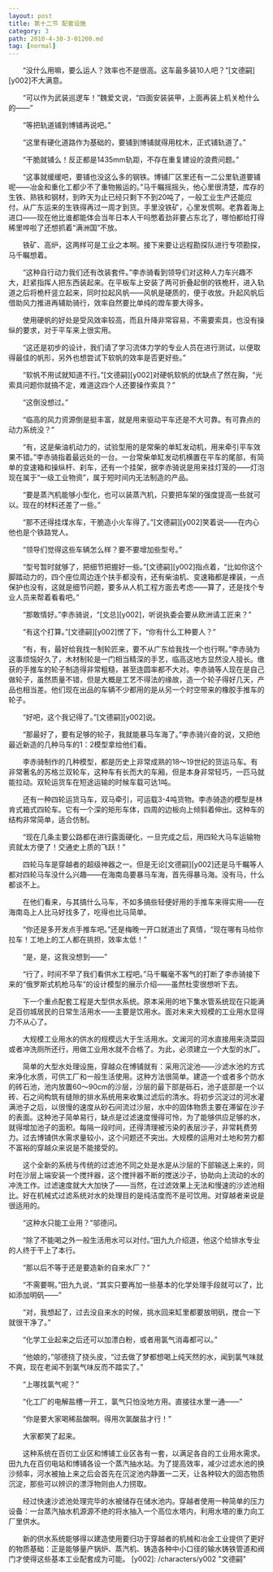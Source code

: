 ```yaml
---
layout: post
title: 第十二节 配套设施
category: 3
path: 2010-4-30-3-01200.md
tag: [normal]
---
```


　　“没什么用嘛，要么运人？效率也不是很高。这车最多装10人吧？”[文德嗣][y002]不大满意。

　　“可以作为武装巡逻车！”魏爱文说，“四面安装装甲，上面再装上机关枪什么的——”

　　“等把轨道铺到博铺再说吧。”

　　“这里有硬化道路作为基础的，要铺到博铺就得用枕木，正式铺轨道了。”

　　“干脆就铺么！反正都是1435mm轨距，不存在重复建设的浪费问题。”

　　“这事就缓缓吧，要铺也没这么多的钢铁。博铺厂区里还有一二公里轨道要铺呢——冶金和重化工都少不了重物搬运的。”马千瞩摇摇头，他心里很清楚，库存的生铁、熟铁和钢材，到昨天为止已经只剩下不到20吨了，一般工业生产还能应付。从广东运来的生铁得再过一周才到货。手里没铁矿，心里发慌啊。老靠着海上进口——现在他比谁都能体会当年日本人干吗憋着劲非要占东北了，哪怕都给打得稀里哗啦了还想抓着“满洲国”不放。

　　铁矿、高炉，这两样可是工业之本啊。接下来要让远程勘探队进行专项勘探，马千瞩想着。

　　“这种自行动力我们还有改装套件。”李赤骑看到领导们对这种人力车兴趣不大，赶紧指挥人把东西装起来。在平板车上安装了两可折叠起倒的铁桅杆，进入轨道之后将桅杆竖立起来，同时拉起风帆——风帆是硬质的，便于收放。升起风帆后借助风力推进再辅助骑行，效率自然要比单纯的蹬车要大得多。

　　使用硬帆的好处是受风效率较高，而且升降非常容易，不需要索具，也没有操纵的要求，对于平车来上很实用。

　　“这还是初步的设计，我们请了学习流体力学的专业人员在进行测试，以便取得最佳的帆形，另外也想尝试下软帆的效率是否更好些。”

　　“软帆不用试就知道不行。”[文德嗣][y002]对硬帆软帆的优缺点了然在胸，“光索具问题你就搞不定，难道这四个人还要操作索具？”

　　“这倒没想过。”

　　“临高的风力资源倒是挺丰富，就是用来驱动平车还是不大可靠。有可靠点的动力系统没？”

　　“有，这是柴油机动力的，试验型用的是常柴的单缸发动机，用来牵引平车效果不错。”李赤骑指着最远处的一台。一台常柴单缸发动机横置在平车的尾部，有简单的变速箱和操纵杆、刹车，还有一个挂架，据李赤骑说是用来挂灯笼的——灯泡现在属于“一级工业物资”，属于短时间内无法制造的产品。

　　“要是蒸汽机能够小型化，也可以装蒸汽机，只要把车架的强度提高一些就可以。现在的材料还差了一些。”

　　“那不还得挂煤水车，干脆造小火车得了。”[文德嗣][y002]笑着说——在内心他也是个铁路党人。

　　“领导们觉得这些车辆怎么样？要不要增加些型号。”

　　“型号暂时就够了，把细节把握好一些。”[文德嗣][y002]指点着，“比如你这个脚踏动力的，四个座位周边连个扶手都没有，还有柴油机、变速箱都是裸装，一点保护也没有，这就是细节问题，要多从人机工程方面去考虑——算了，还是找个专业人员来帮着看看吧。”

　　“那敢情好。”李赤骑说，“[文总][y002]，听说执委会要从欧洲请工匠来？”

　　“有这个打算。”[文德嗣][y002]愣了下，“你有什么工种要人？”

　　“有，有，最好给我找一制轮匠来，要不从广东给我找一个也行啊。”李赤骑为这事烦恼好久了，木材制轮是一门相当精深的手艺，临高这地方显然没人擅长。缴获的手推车的轮子制造得非常粗糙，甚至连圆率都不大对。李赤骑等人现在是自己做轮子，虽然质量不错，但是大概是工艺不得法的缘故，造一个轮子得好几天，产品也相当差。他们现在出品的车辆不少都用的是从另一个时空带来的橡胶手推车的轮子。

　　“好吧，这个我记得了。”[文德嗣][y002]说。

　　“那最好了，要有足够的轮子，我就能暴马车海了。”李赤骑兴奋的说，又把他最近新造的几种马车的1：2模型拿给他们看。

　　李赤骑制作的几种模型，都是历史上非常成熟的18～19世纪的货运马车。有非常著名的苏格兰双轮车，这种车有长而大的车厢，但是本身非常轻巧，一匹马就能拉动。双轮运货车在短途运输的时候车载可达1吨。

　　还有一种四轮运货马车，双马牵引，可运载3-4吨货物。李赤骑造的模型是林肯式箱式四轮车。它有一个深的矩形车体，四周的边板向上倾斜着伸出。这种车的结构非常简单，适合仿制。

　　“现在几条主要公路都在进行露面硬化，一旦完成之后，用四轮大马车运输物资就太方便了！交通史上质的飞跃！”

　　四轮马车是穿越者的超级神器之一。但是无论[文德嗣][y002]还是马千瞩等人都对四轮马车没什么兴趣——在海南岛要暴马车海，首先得暴马海。没有马，什么都谈不上。

　　在他们看来，与其搞什么马车，不如多搞些轻便好用的手推车来得实用——在海南岛上人比马好找多了，吃得也比马简单。

　　“你还是多开发点手推车吧。”还是梅晚一开口就道出了真情，“现在哪有马给你拉车！工地上的工人都在挑担，效率太低！”

　　“是，是，这我没想到——”

　　“行了，时间不早了我们看供水工程吧。”马千瞩毫不客气的打断了李赤骑接下来的“俄罗斯式机枪马车”的设计模型的展示介绍——虽然杜雯很想听下去。

　　下一个重点配套工程是大型供水系统。原本采用的地下集水管系统现在只能满足百仞城居民的日常生活用水——主要是饮用水。面对未来大规模的工业用水显得力不从心了。

　　大规模工业用水的供水的规模远大于生活用水。文澜河的河水直接用来浇菜园或者冲洗厕所还行，用做工业用水就不合格了。为此，必须建立一个大型的水厂。

　　简单的大型水处理设施，穿越众在博铺就有：采用沉淀池——沙滤水池的方式来净化水质，可供工厂和一般生活使用。这种方法很简单。建造一个或者多个防水的砖石池，池内放置60～90cm的沙层，沙层的最下部是砾石，池子底部是一个以砖、石之间构筑有缝隙的排水系统用来收集过滤后的清水。将初步沉淀过的河水灌满池子之后，以很慢的速度从砂石间流过沙层，水中的固体物质主要在滞留在沙子的表面。这种池子简单易行，缺点是过滤速度慢得可怜，为了能够供应足够的水，就得增加池子的面积。每隔一段时间，还得清理被污染的表层沙子，非常耗费劳力。过去博铺供水需求量较小，这个问题还不突出。大规模的运用对土地和劳力都不富裕的穿越众来说是不能接受的。

　　这个全新的系统与传统的过滤池不同之处是水是从沙层的下部输送上来的，同时在沙层上端安装一个搅拌器，这个搅拌器不断的搅送沙子，协助向上流动的水的冲洗工作。过滤速度就大大加快了——当然，在过滤效果上无法和慢速的沙滤池相比。好在机械式过滤系统对水的处理目的是纯洁度而不是可饮用。对穿越者来说是很适用的。

　　“这种水只能工业用？”邬德问。

　　“除了不能喝之外一般生活用水可以对付。”田九九介绍道，他这个给排水专业的人终于干上了本行。

　　“那以后不等于还是要造新的自来水厂？”

　　“不需要啊。”田九九说，“其实只要再加一些基本的化学处理手段就可以了，比如添加明矾——”

　　“对，我想起了，过去没自来水的时候，挑水回来缸里都要放明矾，搅合一下就很干净了。”

　　“化学工业起来之后还可以加漂白粉，或者用氯气消毒都可以。”

　　“他娘的，”邬德挠了挠头皮，“过去做了梦都想喝上纯天然的水，闻到氯气味就不爽，现在老闻不到氯气味反而不踏实了。”

　　“上哪找氯气呢？”

　　“化工厂的电解盐槽一开工，氯气只怕没地方用。直接往水里一通——”

　　“你是要大家喝稀盐酸啊。得用次氯酸盐才行！”

　　大家都笑了起来。

　　这种系统在百仞工业区和博铺工业区各有一套，以满足各自的工业用水需求。田九九在百仞电站和博铺各设一个蒸汽抽水站。为了提高效率，减少过滤水池的换沙频率，河水被抽上来之后会首先在沉淀池内静置一二天，让各种较大的固态物质沉淀，那些可以辨识的漂浮物则由人力捞取。

　　经过快速沙滤池处理完毕的水被储存在储水池内。穿越者使用一种简单的压力设备：一台蒸汽抽水机源源不绝的将水抽入一个高位水塔内，利用水塔的重力向工厂里供水。

　　新的供水系统能够得以建造使用要归功于穿越者的机械和冶金工业提供了更好的物质基础：正是能够量产锅炉、蒸汽机、铸造各种中小口径的输水铸铁管道和阀门才使得这些基本工业配套成为可能。
[y002]: /characters/y002 "文德嗣"
